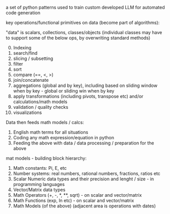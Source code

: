 a set of python patterns used to train custom developed LLM for automated code generation

key operations/functional primitives on data (become part of algorithms):

"data" is scalars, collections, classes/objects (individual classes may have to support some of the below ops, by overwriting standard methods)

0. Indexing
1. search/find
2. slicing / subsetting
3. filter
4. sort
5. compare (==, <, >)
6. join/concatenate
7. aggregations (global and by key), including based on sliding window when by key - global or sliding win when by key
8. apply transformations (including pivots, transpose etc) and/or calculations/math models
9. validation / quality checks
9. visualizations

Data then feeds math models / calcs:

1. English math terms for all situations
2. Coding any math expression/equation in python
3. Feeding the above with data / data processing / preparation for the above

 mat models - building block hierarchy:
 1. Math constants: Pi, E, etc
 2. Number systems: real numbers, rational numbers, fractions, ratios etc
 3. Scalar Numeric data types and their precision and lenght / size - in programming languages
 4. Vector/Matrix data types
 5. Math Operators (+, -, *, **, sqrt) - on scalar and vector/matrix
 6. Math Functions (exp, ln etc) - on scalar and vector/matrix
 7. Math Models (of the above)
(adjacent area is operations with dates)